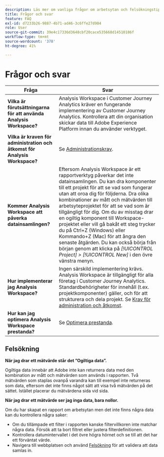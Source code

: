 ```yaml
---
description: Läs mer om vanliga frågor om arbetsytan och felsökningstips.
title: Frågor och svar
feature: FAQ
exl-id: d7233b26-9887-4b71-ad46-3c6ffe27d904
role: User
source-git-commit: 39e4c17336d3648cbf20cace535668d14510186f
workflow-type: tm+mt
source-wordcount: '378'
ht-degree: 41%

---
```


# Frågor och svar

| Fråga | Svar |
|--- |--- |
| **Vilka är förutsättningarna för att använda Analysis Workspace?** | Analysis Workspace i Customer Journey Analytics kräver en fungerande implementering av Customer Journey Analytics. Kontrollera att din organisation skickar data till Adobe Experience Platform innan du använder verktyget. |
| **Vilka är kraven för administration och åtkomst för Analysis Workspace?** | Se [Administrationskrav](/help/analysis-workspace/workspace-faq/frequently-asked-questions-analysis-workspace.md). |
| **Kommer Analysis Workspace att påverka datainsamlingen?** | Eftersom Analysis Workspace är ett rapportverktyg påverkar det inte datainsamlingen. Du kan dra komponenter till ett projekt för att se vad som fungerar utan att oroa dig för följderna. Dra olika kombinationer av mått och mätvärden till arbetsyteprojektet för att se vad som är tillgängligt för dig. Om du av misstag drar en ogiltig komponent till Workspace-projektet eller vill gå bakåt ett steg trycker du på Ctrl+Z (Windows) eller Kommando+Z (Mac) för att ångra den senaste åtgärden. Du kan också börja från början genom att klicka på *[!UICONTROL Project] > [!UICONTROL New]* i den övre vänstra menyn. |
| **Hur implementerar jag Analysis Workspace?** | Ingen särskild implementering krävs. Analysis Workspace är tillgängligt för alla företag i Customer Journey Analytics. Standardbehörigheter för innehåll (t.ex. projektkomponenter) gäller, och för att strukturera och dela projekt. Se [Krav för administration och åtkomst](/help/analysis-workspace/workspace-faq/frequently-asked-questions-analysis-workspace.md). |
| **Hur kan jag optimera Analysis Workspace prestanda?** | Se [Optimera prestanda](/help/technotes/optimizing-performance.md). |

## Felsökning

**När jag drar ett mätvärde står det ”Ogiltiga data”.**

Ogiltiga data innebär att Adobe inte kan returnera data med den kombination av mått och mätvärden som används i rapporten. Två mätvärden som staplas ovanpå varandra kan till exempel inte returneras som data, eftersom det inte finns något sätt att visa två mätvärden på det sättet. Istället placerar du mätvärdena sida vid sida.

**När jag drar ett mätvärde ser jag inga data, bara nollor.**

Om du har skapat en rapport om arbetsytan men det inte finns några data kan du kontrollera några saker:

* Om du tillämpade ett filter i rapporten kanske filtervillkoren inte matchar några data. Försök att ta bort filtret eller justera filterdefinitionen.
* Kontrollera datumintervallet i det övre högra hörnet och se till att det har ett förväntat värde.
* Navigera till webbplatsen och använd [Felsökning](https://experienceleague.adobe.com/docs/debugger/using/experience-cloud-debugger.html) för att validera att data samlas in.
